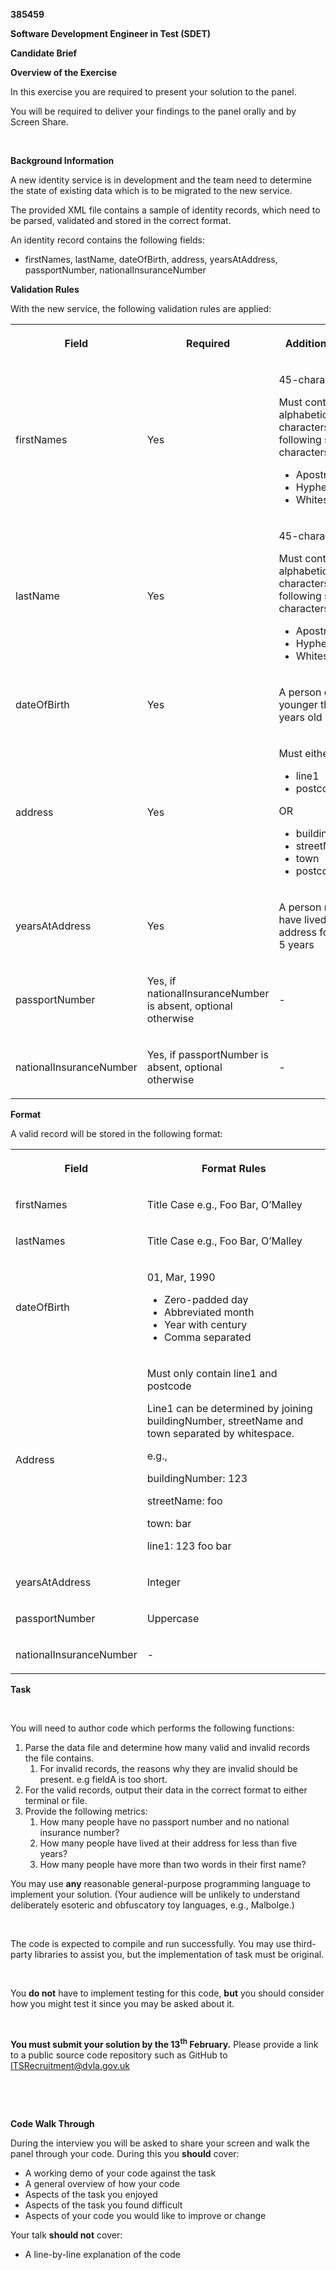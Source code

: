 **385459**

**Software Development Engineer in Test (SDET)**

**Candidate Brief**

**Overview of the Exercise**

In this exercise you are required to present your solution to the panel.

You will be required to deliver your findings to the panel orally and by Screen Share.

&nbsp;

**Background Information**

A new identity service is in development and the team need to determine the state of existing data which is to be migrated to the new service.

The provided XML file contains a sample of identity records, which need to be parsed, validated and stored in the correct format.

An identity record contains the following fields:

- firstNames, lastName, dateOfBirth, address, yearsAtAddress, passportNumber, nationalInsuranceNumber

**Validation Rules**

With the new service, the following validation rules are applied:

<table><tbody><tr><th><p><strong>Field</strong></p></th><th><p><strong>Required</strong></p></th><th><p><strong>Additional Rules</strong></p></th></tr><tr><td><p>firstNames</p></td><td><p>Yes</p></td><td><p>45-character limit</p><p>Must contain only alphabetic characters with the following special characters allowed</p><ul><li>Apostrophe</li><li>Hyphen</li><li>Whitespace</li></ul></td></tr><tr><td><p>lastName</p></td><td><p>Yes</p></td><td><p>45-character limit</p><p>Must contain only alphabetic characters with the following special characters allowed:</p><ul><li>Apostrophe</li><li>Hyphen</li><li>Whitespace</li></ul></td></tr><tr><td><p>dateOfBirth</p></td><td><p>Yes</p></td><td><p>A person cannot be younger than 18 years old</p></td></tr><tr><td><p>address</p></td><td><p>Yes</p></td><td><p>Must either have</p><ul><li>line1</li><li>postcode</li></ul><p>OR</p><ul><li>buildingNumber</li><li>streetName</li><li>town</li><li>postcode</li></ul></td></tr><tr><td><p>yearsAtAddress</p></td><td><p>Yes</p></td><td><p>A person must have lived at their address for at least 5 years</p></td></tr><tr><td><p>passportNumber</p></td><td><p>Yes, if nationalInsuranceNumber is absent, optional otherwise</p></td><td><p>-</p></td></tr><tr><td><p>nationalInsuranceNumber</p></td><td><p>Yes, if passportNumber is absent, optional otherwise</p></td><td><p>-</p></td></tr></tbody></table>

**Format**

A valid record will be stored in the following format:

<table><tbody><tr><th><p><strong>Field</strong></p></th><th><p><strong>Format Rules</strong></p></th></tr><tr><td><p>firstNames</p></td><td><p>Title Case e.g., Foo Bar, O’Malley</p></td></tr><tr><td><p>lastNames</p></td><td><p>Title Case e.g., Foo Bar, O’Malley</p></td></tr><tr><td><p>dateOfBirth</p></td><td><p>01, Mar, 1990</p><ul><li>Zero-padded day</li><li>Abbreviated month</li><li>Year with century</li><li>Comma separated</li></ul></td></tr><tr><td><p>Address</p></td><td><p>Must only contain line1 and postcode</p><p>Line1 can be determined by joining buildingNumber, streetName and town separated by whitespace.</p><p>e.g.,</p><p>buildingNumber: 123</p><p>streetName: foo</p><p>town: bar</p><p>line1: 123 foo bar</p></td></tr><tr><td><p>yearsAtAddress</p></td><td><p>Integer</p></td></tr><tr><td><p>passportNumber</p></td><td><p>Uppercase</p></td></tr><tr><td><p>nationalInsuranceNumber</p></td><td><p>-</p></td></tr></tbody></table>

**Task**

&nbsp;

You will need to author code which performs the following functions:

1. Parse the data file and determine how many valid and invalid records the file contains.
    1. For invalid records, the reasons why they are invalid should be present. e.g fieldA is too short.
2. For the valid records, output their data in the correct format to either terminal or file.
3. Provide the following metrics:
    1. How many people have no passport number and no national insurance number?
    2. How many people have lived at their address for less than five years?
    3. How many people have more than two words in their first name?

You may use **any** reasonable general-purpose programming language to implement your solution. (Your audience will be unlikely to understand deliberately esoteric and obfuscatory toy languages, e.g., Malbolge.)

&nbsp;

The code is expected to compile and run successfully. You may use third-party libraries to assist you, but the implementation of task must be original.

&nbsp;

You **do not** have to implement testing for this code, **but** you should consider how you might test it since you may be asked about it.

&nbsp;

**You must submit your solution by the 13<sup>th</sup> February.** Please provide a link to a public source code repository such as GitHub to [ITSRecruitment@dvla.gov.uk](mailto:ITSRecruitment@dvla.gov.uk)

&nbsp;

&nbsp;

**Code Walk Through**

During the interview you will be asked to share your screen and walk the panel through your code. During this you **should** cover:

- A working demo of your code against the task
- A general overview of how your code
- Aspects of the task you enjoyed
- Aspects of the task you found difficult
- Aspects of your code you would like to improve or change

Your talk **should not** cover:

- A line-by-line explanation of the code